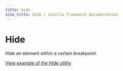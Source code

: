 ```yaml
---
title: Hide
site_title: Hide | Vanilla framework documentation
---
```


# Hide

Hide an element within a certain breakpoint.

<a href="https://vanilla-framework.github.io/vanilla-framework/examples/utilities/hide/"
    class="js-example">
    View example of the Hide utility
</a>
